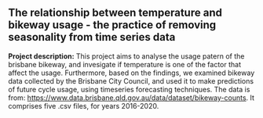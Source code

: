 ## The relationship between temperature and bikeway usage - the practice of removing seasonality from time series data

**Project description:** This project aims to analyse the usage patern of the brisbane bikeway, and invesigate if temperature is one of the factor that affect the usage. Furthermore, based on the findings, we examined bikeway data collected by the Brisbane City Council, and used it to make predictions of future cycle usage, using timeseries forecasting techniques. The data is from: https://www.data.brisbane.qld.gov.au/data/dataset/bikeway-counts. It comprises five .csv files, for years 2016-2020.

